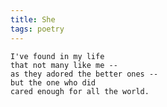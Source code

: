 ```yaml
---
title: She
tags: poetry
---
```


    I've found in my life
    that not many like me --
    as they adored the better ones --
    but the one who did
    cared enough for all the world.


